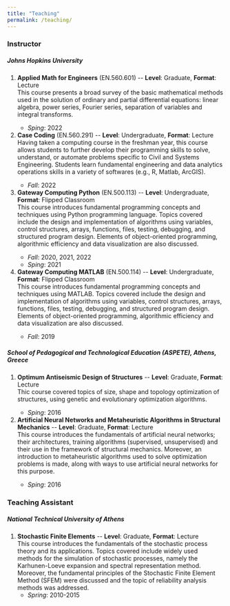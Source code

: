 ```yaml
---
title: "Teaching"
permalink: /teaching/
---
```



<h3>Instructor</h3> 


<h5>Johns Hopkins University</h5> 
<ol>
  <li><strong>Applied Math for Engineers</strong> (EN.560.601) -- <strong>Level</strong>: Graduate, <strong>Format</strong>: Lecture</li>
  This course presents a broad survey of the basic mathematical methods used
in the solution of ordinary and partial differential equations: linear algebra, power series,
Fourier series, separation of variables and integral transforms.

  <ul>
    <li><em>Sping</em>: 2022</li>
  </ul>  

  <li><strong>Case Coding</strong> (EN.560.291) -- <strong>Level</strong>: Undergraduate, <strong>Format</strong>: Lecture</li>
  Having taken a computing course in the freshman year, this course allows students to further develop their programming skills to solve, understand, or automate problems specific to Civil and Systems Engineering. Students learn fundamental engineering and data analytics operations skills in a variety of softwares (e.g., R, Matlab, ArcGIS).
    <ul>
        <li><em>Fall</em>: 2022</li>
    </ul>  
  <li><strong>Gateway Computing Python</strong> (EN.500.113) -- <strong>Level</strong>: Undergraduate, <strong>Format</strong>: Flipped Classroom</li>
  This course introduces fundamental programming concepts and techniques
using Python programming language. Topics covered include the design and implementation
of algorithms using variables, control structures, arrays, functions, files, testing, debugging,
and structured program design. Elements of object-oriented programming, algorithmic
efficiency and data visualization are also discussed.
    <ul>
        <li><em>Fall</em>: 2020, 2021, 2022</li>
        <li><em>Sping</em>: 2021</li>
    </ul> 
  <li><strong>Gateway Computing MATLAB</strong> (EN.500.114) -- <strong>Level</strong>: Undergraduate, <strong>Format</strong>: Flipped Classroom</li>
  This course introduces fundamental programming concepts and techniques
using MATLAB. Topics covered include the design and implementation of algorithms using
variables, control structures, arrays, functions, files, testing, debugging, and structured
program design. Elements of object-oriented programming, algorithmic efficiency and data
visualization are also discussed.
    <ul>
        <li><em>Fall</em>: 2019</li>
    </ul> 
</ol>

<h5>School of Pedagogical and Technological Education (ASPETE), Athens, Greece</h5>  
<ol>
  <li><strong>Optimum Antiseismic Design of Structures</strong> -- <strong>Level</strong>: Graduate, <strong>Format</strong>: Lecture</li>
  Thic course covered topics of size, shape and topology optimization of
structures, using genetic and evolutionary optimization algorithms.
    <ul>
      <li><em>Sping</em>: 2016</li>
    </ul>
  <li><strong>Artificial Neural Networks and Metaheuristic Algorithms in Structural Mechanics</strong> -- <strong>Level</strong>: Graduate, <strong>Format</strong>: Lecture</li>
  This course introduces the fundamentals of artificial neural networks; their architectures, training algorithms (supervised, unsupervised) and their use in the framework of structural mechanics. Moreover, an introduction to metaheuristic algorithms used to solve optimization problems is made, along with ways to use artificial neural networks for this purpose.
    <ul>
      <li><em>Sping</em>: 2016</li>
    </ul>
</ol>


<h3>Teaching Assistant</h3> 

<h5>National Technical University of Athens</h5> 
<ol>
  <li><strong>Stochastic Finite Elements</strong> -- <strong>Level</strong>: Graduate, <strong>Format</strong>: Lecture<br>
  This course introduces  the fundamentals of the stochastic process theory and its applications. Topics covered include widely used  methods for the simulation of stochastic processes, namely the  Karhunen-Loeve expansion and spectral representation method. Moreover, the fundamental principles of the Stochastic Finite Element Method (SFEM) were discussed and the topic of reliability analysis methods was addressed.
  <ul>
    <li><em>Spring</em>: 2010-2015</li>
